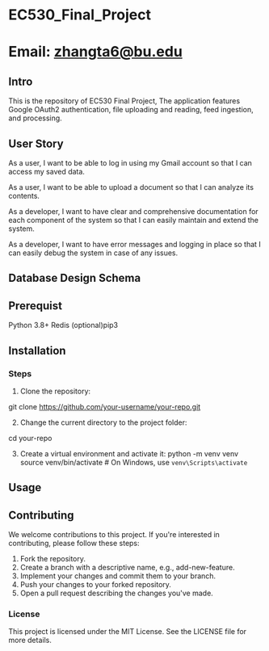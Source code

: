 # EC530_Final_Project

# Email: zhangta6@bu.edu

## Intro
This is the repository of EC530 Final Project, The application features Google OAuth2 authentication, file uploading and reading, feed ingestion, and processing. 

## User Story
As a user, I want to be able to log in using my Gmail account so that I can access my saved data.

As a user, I want to be able to upload a document so that I can analyze its contents.

As a developer, I want to have clear and comprehensive documentation for each component of the system so that I can easily maintain and extend the system.

As a developer, I want to have error messages and logging in place so that I can easily debug the system in case of any issues.

## Database Design Schema


## Prerequist 
Python 3.8+
Redis
(optional)pip3

## Installation

### Steps
1. Clone the repository:

git clone https://github.com/your-username/your-repo.git

2. Change the current directory to the project folder:

cd your-repo

3. Create a virtual environment and activate it:
python -m venv venv
source venv/bin/activate  # On Windows, use `venv\Scripts\activate`






## Usage




## Contributing
We welcome contributions to this project. If you're interested in contributing, please follow these steps:

1. Fork the repository.
2. Create a branch with a descriptive name, e.g., add-new-feature.
3. Implement your changes and commit them to your branch.
4. Push your changes to your forked repository.
5. Open a pull request describing the changes you've made.

### License 
This project is licensed under the MIT License. See the LICENSE file for more details.